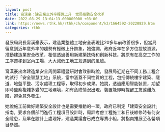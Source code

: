 ```yaml
---
layout: post
title: 甯漢豪：建造業意外率輕微上升　當局推動安全改革
date: 2022-08-29 13:04:13.000000000 +08:00
link: https://news.rthk.hk/rthk/ch/component/k2/1664592-20220829.htm
categories: rthk
---
```


發展局局長甯漢豪表示，建造業整體工地安全表現比20多年前改善很多，但當局留意到近年意外率的趨勢有輕微上升跡象，她強調，政府近年在多方位投放資源，推動建造業安全改革，相信透過善用新建築技術和創新科技，將原有在高空工作的工序遷移到室內工場，大大減低工地工友遇到的風險。

甯漢豪出席建造業安全周開幕禮暨研討會致辭時說，發展局近期在不同工務工程合約試行「安全智慧工地」系統，當中涵蓋不同性質的工程，包括傳統樓宇建築、隧道、地盤平整、污水處理工程等，取得初步成果。她說，透過應用智能裝置，期望即時監察複雜多變的工地環境，如有危險情況出現，裝置能即時提醒工友遠離危險，避免意外發生。

她說施工前做好建築安全設計也是需要推動的一環，政府已制定「建築安全設計」指南，要求各個部門進行工程項目設計時，周詳考慮工程施工和日後維修時有何安全隱患，及早在設計上處理好，建造業議會已成立專責小組，將指南推展至私營項目參照。

